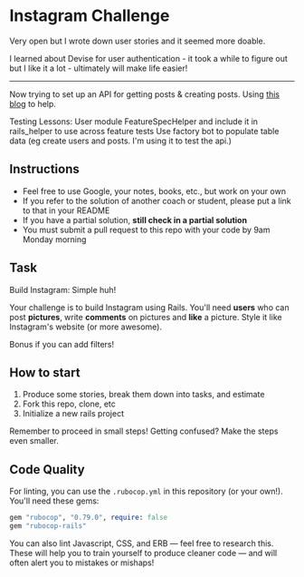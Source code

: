 Instagram Challenge
===================
<!-- <div class="posts">
  <%# @posts.each do |post| %>
    <div class="each-post">
      <div class="post-details">
        <h4 class="post-username"><%#= post.user.username %></h4>
        <h5 class="post-timestamp"><%#= post.created_at.strftime("%H:%M %-d %B %Y")%></h5>
      </div>
      <div class="image">
        <%# if post.image.attached? %>
          <%#= image_tag post.image.variant(resize_to_fit: [210, 180]) %>
        <%# else %>
          <p>no picture this time!</p>
        <%# end %>
      </div>
      <div class="post-caption">
        <p><%#= post.caption %></p>
      </div>
      <div class="edit-del-links">
        <%# if post.user == current_user %>
          <%#= link_to 'Edit', edit_post_path(post.id) %>
          <%#= link_to 'Delete', post_path(post.id), method: "delete" %>
        <%# end %>
      </div>
    </div>
  <% end %>
</div> -->
Very open but I wrote down user stories and it seemed more doable.

I learned about Devise for user authentication - it took a while to figure out but I like it a lot - ultimately will make life easier!

-----------------
Now trying to set up an API for getting posts & creating posts. Using [this blog](https://www.digitalocean.com/community/tutorials/build-a-restful-json-api-with-rails-5-part-one) to help.

Testing Lessons:
User module FeatureSpecHelper and include it in rails_helper to use across feature tests
Use factory bot to populate table data (eg create users and posts. I'm using it to test the api.)

## Instructions

* Feel free to use Google, your notes, books, etc., but work on your own
* If you refer to the solution of another coach or student, please put a link to that in your README
* If you have a partial solution, **still check in a partial solution**
* You must submit a pull request to this repo with your code by 9am Monday morning

## Task

Build Instagram: Simple huh!

Your challenge is to build Instagram using Rails. You'll need **users** who can post **pictures**, write **comments** on pictures and **like** a picture. Style it like Instagram's website (or more awesome).

Bonus if you can add filters!

## How to start

1. Produce some stories, break them down into tasks, and estimate
2. Fork this repo, clone, etc
3. Initialize a new rails project

Remember to proceed in small steps! Getting confused? Make the steps even smaller.

## Code Quality

For linting, you can use the `.rubocop.yml` in this repository (or your own!).
You'll need these gems:

```ruby
gem "rubocop", "0.79.0", require: false
gem "rubocop-rails"
```

You can also lint Javascript, CSS, and ERB — feel free to research this. These
will help you to train yourself to produce cleaner code — and will often alert
you to mistakes or mishaps!
